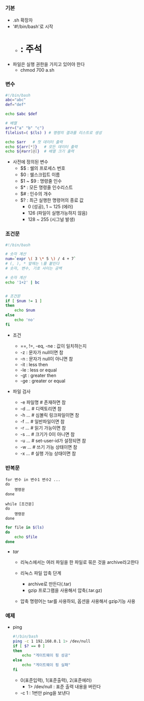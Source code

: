 ### 기본
- .sh 확장자
- '#!/bin/bash'로 시작
    - # : 주석
- 파일은 실행 권한을 가지고 있어야 한다
    - chmod 700 a.sh

### 변수
```sh
#!/bin/bash
abc="abc"
def="def"

echo $abc $def

# 배열
arr=("a" "b" "c")
filelist=( $(ls) ) # 명령의 결과를 리스트로 생성

echo $arr   # 첫 데이터 출력
echo ${arr[*]}   # 모든 데이터 출력
echo ${#arr[@]}  # 배열 크기 출력

```

- 사전에 정의된 변수
    - $$ : 쉘의 프로세스 번호
    - $0 : 쉘스크립트 이름
    - $1 ~ $9 : 명령줄 인수
    - $* : 모든 명령줄 인수리스트
    - $# : 인수의 개수
    - $? : 최근 실행한 명령어의 종료 값
        - 0 (성공), 1 ~ 125 (에러)
        - 126 (파일이 실행가능하지 않음)
        - 128 ~ 255 (시그널 발생)

### 조건문
```sh
#!/bin/bash

# 숫자 계산
num=`expr \( 3 \* 5 \) / 4 + 7`
# (, ), * 앞에는 \를 붙인다
# 숫자, 변수, 기호 사이는 공백

# 숫자 계산
echo '1+2' | bc


# 조건문
if [ $num != 1 ]
then
    echo $num
else
    echo 'no'
fi
```
- 조건
    - ==, !=, -eq, -ne : 값이 일치하는지
    - -z : 문자가 null이면 참
    - -n : 문자가 null이 아니면 참
    - -it : less then
    - -le : less or equal
    - -gt : greater then
    - -ge : greater or equal

- 파일 검사
    - -e 파일명 # 존재하면 참
    - -d ...    # 디렉토리면 참
    - -h ...    # 심볼릭 링크파일이면 참
    - -f ...    # 일반파일이면 참
    - -r ...    # 읽기 가능이면 참
    - -s ...    # 크기가 0이 아니면 참
    - -u ...    # set-user-id가 설정되면 참
    - -w ...    # 쓰기 가능 상태이면 참
    - -x ...    # 실행 가능 상태이면 참

### 반복문
```
for 변수 in 변수1 변수2 ...
do 
    명령문
done

while [조건문]
do 
    명령문
done
```
```sh
for file in $(ls)
do 
    echo $file
done
```

- *tar*
    - 리눅스에서는 여러 파일을 한 파일로 묶은 것을 archive라고한다
    - 리눅스 파일 압축 단계
        - archive로 만든다(.tar)
        - gzip 프로그램을 사용해서 압축(.tar.gz)
    
    - 압축 명령어는 tar를 사용하되, 옵션을 사용해서 gzip기능 사용 

    

### 예제
- ping
    ```sh
    #!/bin/bash
    ping -c 1 192.168.0.1 1> /dev/null
    if [ $? == 0 ]
    then
        echo "게이트웨이 핑 성공"
    else
        echo "게이트웨이 핑 실패"
    fi
    ```
    - 0(표준입력), 1(표준출력), 2(표준에러)
        - 1> /dev/null : 표준 출력 내용을 버린다
    - -c 1 : 1번만 ping을 보낸다
